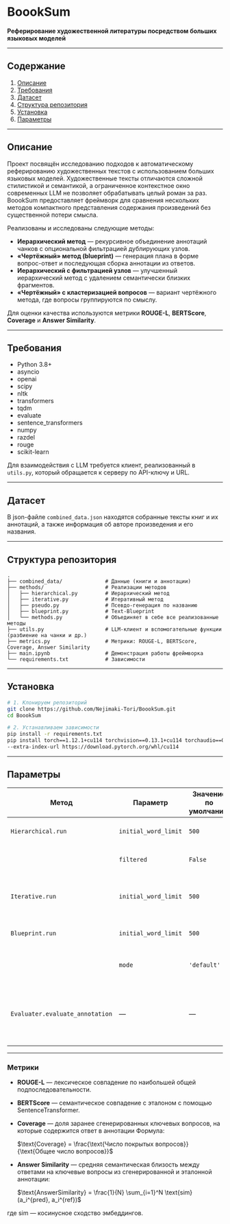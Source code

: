 # BoookSum

**Реферирование художественной литературы посредством больших языковых моделей**

---

## Содержание

1. [Описание](#описание)
2. [Требования](#требования)
3. [Датасет](#датасет)
4. [Структура репозитория](#структура-репозитория)
5. [Установка](#установка)
6. [Параметры](#параметры)

---

## Описание

Проект посвящён исследованию подходов к автоматическому реферированию художественных текстов с использованием больших языковых моделей. Художественные тексты отличаются сложной стилистикой и семантикой, а ограниченное контекстное окно современных LLM не позволяет обрабатывать целый роман за раз. BoookSum предоставляет фреймворк для сравнения нескольких методов компактного представления содержания произведений без существенной потери смысла.

Реализованы и исследованы следующие методы:

* **Иерархический метод** — рекурсивное объединение аннотаций чанков с опциональной фильтрацией дублирующих узлов.
* **«Чертёжный» метод (blueprint)** — генерация плана в форме вопрос-ответ и последующая сборка аннотации из ответов.
* **Иерархический с фильтрацией узлов** — улучшенный иерархический метод с удалением семантически близких фрагментов.
* **«Чертёжный» с кластеризацией вопросов** — вариант чертёжного метода, где вопросы группируются по смыслу.

Для оценки качества используются метрики **ROUGE-L**, **BERTScore**, **Coverage** и **Answer Similarity**.

---

## Требования

* Python 3.8+
* asyncio
* openai
* scipy
* nltk
* transformers
* tqdm
* evaluate
* sentence\_transformers
* numpy
* razdel
* rouge
* scikit-learn

Для взаимодействия с LLM требуется клиент, реализованный в `utils.py`, который обращается к серверу по API-ключу и URL.

---

## Датасет

В json-файле `combined_data.json` находятся собранные тексты книг и их аннотаций, а также информация об авторе произведения и его названия.

---

## Структура репозитория

```text
.
├── combined_data/              # Данные (книги и аннотации)
├── methods/                    # Реализации методов
│   ├── hierarchical.py         # Иерархический метод
│   ├── iterative.py            # Итеративный метод
│   ├── pseudo.py               # Псевдо-генерация по названию
│   ├── blueprint.py            # Text-Blueprint
│   └── methods.py              # Объединяет в себе все реализованные методы
├── utils.py                    # LLM-клиент и вспомогательные функции (разбиение на чанки и др.)
├── metrics.py                  # Метрики: ROUGE-L, BERTScore, Coverage, Answer Similarity
├── main.ipynb                  # Демонстрация работы фреймворка
└── requirements.txt            # Зависимости
```

---

## Установка

```bash
# 1. Клонируем репозиторий
git clone https://github.com/Nejimaki-Tori/BoookSum.git
cd BoookSum

# 2. Устанавливаем зависимости
pip install -r requirements.txt
pip install torch==1.12.1+cu114 torchvision==0.13.1+cu114 torchaudio==0.12.1 \
--extra-index-url https://download.pytorch.org/whl/cu114
```

---

## Параметры

| Метод                           | Параметр             | Значение по умолчанию | Описание                                                           |
| ------------------------------- | -------------------- | --------------------- | ------------------------------------------------------------------ |
| `Hierarchical.run`              | `initial_word_limit` | `500`                 | Максимальное число слов в аннотации                                |
|                                 | `filtered`           | `False`               | Фильтрация семантически близких узлов                              |
| `Iterative.run`                 | `initial_word_limit` | `500`                 | Лимит слов при итеративном обновлении аннотации                    |
| `Blueprint.run`                 | `initial_word_limit` | `500`                 | Лимит слов в итоговой аннотации                                    |
|                                 | `mode`               | `'default'`           | Режим работы Text-Blueprint: `default` или `cluster`               |
| `Evaluater.evaluate_annotation` | —                    | —                     | Использует метрики ROUGE-L, BERTScore, Coverage, Answer Similarity |

---

### Метрики

* **ROUGE-L** — лексическое совпадение по наибольшей общей подпоследовательности.

* **BERTScore** — семантическое совпадение с эталоном с помощью SentenceTransformer.

* **Coverage** — доля заранее сгенерированных ключевых вопросов, на которые содержится ответ в аннотации Формула:

  $\text{Coverage} = \frac{\text{Число покрытых вопросов}}{\text{Общее число вопросов}}$

* **Answer Similarity** — средняя семантическая близость между ответами на ключевые вопросы из сгенерированной и эталонной аннотации:

  $\text{AnswerSimilarity} = \frac{1}{N} \sum_{i=1}^N \text{sim}(a_i^{pred}, a_i^{ref})$

где $\text{sim}$ — косинусное сходство эмбеддингов.
